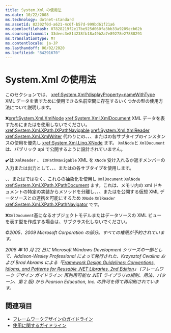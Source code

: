 ```yaml
---
title: System.Xml の使用法
ms.date: 10/22/2008
ms.technology: dotnet-standard
ms.assetid: 82302f0d-a621-4c6f-b57d-999bd61f21a6
ms.openlocfilehash: 07828219f2e17be925d060fa3bb33a9209ecb62b
ms.sourcegitcommit: 33deec3e814238fb18a49b2a7e89278e27888291
ms.translationtype: MT
ms.contentlocale: ja-JP
ms.lasthandoff: 06/02/2020
ms.locfileid: "84291670"
---
```

# <a name="systemxml-usage"></a>System.Xml の使用法
このセクションでは、 <xref:System.Xml?displayProperty=nameWithType> XML データを表すために使用できる名前空間に存在するいくつかの型の使用方法について説明します。

 ❌<xref:System.Xml.XmlNode> <xref:System.Xml.XmlDocument> XML データを表すためにまたはを使用しないでください。 <xref:System.Xml.XPath.IXPathNavigable> <xref:System.Xml.XmlReader> <xref:System.Xml.XmlWriter> 代わりにの、、、またはの各サブタイプのインスタンスの使用を優先し <xref:System.Xml.Linq.XNode> ます。 `XmlNode`と `XmlDocument` は、パブリック api で公開するように設計されていません。

 ✔️は `XmlReader` 、 `IXPathNavigable` XML を `XNode` 受け入れるか返すメンバーの入力または出力として、、、またはの各サブタイプを使用します。

 、、またはではなく、これらの抽象化を使用し `XmlDocument` `XmlNode` <xref:System.Xml.XPath.XPathDocument> ます。これは、メモリ内の xml ドキュメントの特定の実装からメソッドを分離し、、、またはを公開する仮想 XML データソースとの連携を可能にするため `XNode` `XmlReader` <xref:System.Xml.XPath.XPathNavigator> です。

 ❌`XmlDocument`基になるオブジェクトモデルまたはデータソースの XML ビューを表す型を作成する場合は、サブクラス化しないでください。

 *©2005、2009 Microsoft Corporation の部分。すべての権限が予約されています。*

 *2008 年 10 月 22 日に Microsoft Windows Development シリーズの一部として、Addison-Wesley Professional によって発行された、Krzysztof Cwalina および Brad Abrams による「[Framework Design Guidelines: Conventions, Idioms, and Patterns for Reusable .NET Libraries, 2nd Edition](https://www.informit.com/store/framework-design-guidelines-conventions-idioms-and-9780321545619)」 (フレームワーク デザイン ガイドライン: 再利用可能な .NET ライブラリの規則、用法、パターン、第 2 版) から Pearson Education, Inc. の許可を得て再印刷されています。*

## <a name="see-also"></a>関連項目

- [フレームワークデザインのガイドライン](index.md)
- [使用に関するガイドライン](usage-guidelines.md)
